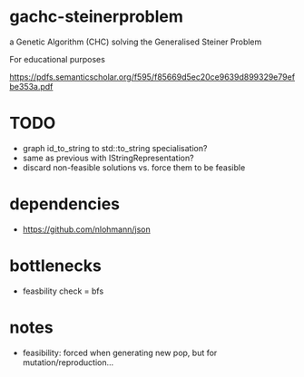 # gachc-steinerproblem
a Genetic Algorithm (CHC) solving the Generalised Steiner Problem

For educational purposes

https://pdfs.semanticscholar.org/f595/f85669d5ec20ce9639d899329e79efbe353a.pdf

# TODO
- graph id_to_string to std::to_string specialisation?
- same as previous with IStringRepresentation?
- discard non-feasible solutions vs. force them to be feasible

# dependencies
- https://github.com/nlohmann/json

# bottlenecks
- feasbility check = bfs

# notes
- feasibility: forced when generating new pop, but for mutation/reproduction...
